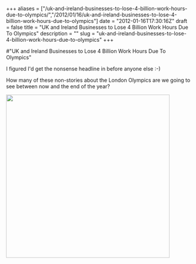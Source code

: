 +++
aliases = ["/uk-and-ireland-businesses-to-lose-4-billion-work-hours-due-to-olympics/","/2012/01/16/uk-and-ireland-businesses-to-lose-4-billion-work-hours-due-to-olympics"]
date = "2012-01-16T17:30:16Z"
draft = false
title = "UK and Ireland Businesses to Lose 4 Billion Work Hours Due To Olympics"
description = ""
slug = "uk-and-ireland-businesses-to-lose-4-billion-work-hours-due-to-olympics"
+++

#"UK and Ireland Businesses to Lose 4 Billion Work Hours Due To Olympics"

I figured I'd get the nonsense headline in before anyone else :-)

How many of these non-stories about the London Olympics are we going to see between now and the end of the year?

<a href="https://d2j17b10ywb1i7.cloudfront.net/wp-content/uploads/2012/01/Free-events-at-London-2012-Olympics.jpg"><img class="size-full wp-image-511 aligncenter" title="London 2012 Olympics" src="https://d2j17b10ywb1i7.cloudfront.net/wp-content/uploads/2012/01/Free-events-at-London-2012-Olympics.jpg" alt="" width="444" height="444" /></a>

&nbsp;

&nbsp;